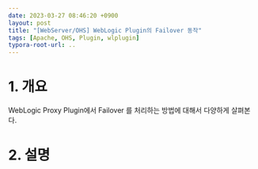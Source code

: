 ```yaml
---
date: 2023-03-27 08:46:20 +0900
layout: post
title: "[WebServer/OHS] WebLogic Plugin의 Failover 동작"
tags: [Apache, OHS, Plugin, wlplugin]
typora-root-url: ..
---
```


# 1. 개요

WebLogic Proxy Plugin에서 Failover 를 처리하는 방법에 대해서 다양하게 살펴본다.



# 2. 설명
